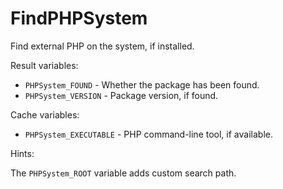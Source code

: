 # FindPHPSystem

Find external PHP on the system, if installed.

Result variables:

* `PHPSystem_FOUND` - Whether the package has been found.
* `PHPSystem_VERSION` - Package version, if found.

Cache variables:

* `PHPSystem_EXECUTABLE` - PHP command-line tool, if available.

Hints:

The `PHPSystem_ROOT` variable adds custom search path.

